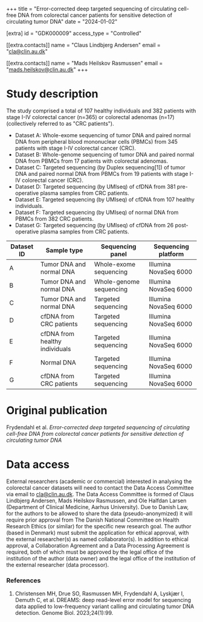 +++
title = "Error-corrected deep targeted sequencing of circulating cell-free DNA from colorectal cancer patients for sensitive detection of circulating tumor DNA"
date = "2024-01-02"

[extra]
id = "GDK000009"
access_type = "Controlled"

[[extra.contacts]]
name = "Claus Lindbjerg Andersen"
email = "cla@clin.au.dk"

[[extra.contacts]]
name = "Mads Heilskov Rasmussen"
email = "mads.heilskov@clin.au.dk"
+++

# Study description

The study comprised a total of 107 healthy individuals and 382 patients with stage I-IV colorectal cancer (n=365) or colorectal adenomas (n=17) (collectively referred to as "CRC patients").


* Dataset A: Whole-exome sequencing of tumor DNA and paired normal DNA from peripheral blood mononuclear cells (PBMCs) from 345 patients with stage I-IV colorectal cancer (CRC).
* Dataset B: Whole-genome sequencing of tumor DNA and paired normal DNA from PBMCs from 17 patients with colorectal adenomas.
* Dataset C: Targeted sequencing (by Duplex sequencing\[1\]) of tumor DNA and paired normal DNA from PBMCs from 19 patients with stage I-IV colorectal cancer (CRC).
* Dataset D: Targeted sequencing (by UMIseq) of cfDNA from 381 pre-operative plasma samples from CRC patients.
* Dataset E: Targeted sequencing (by UMIseq) of cfDNA from 107 healthy individuals.
* Dataset F: Targeted sequencing (by UMIseq) of normal DNA from PBMCs from 382 CRC patients.
* Dataset G: Targeted sequencing (by UMIseq) of cfDNA from 26 post-operative plasma samples from CRC patients.


Dataset ID | Sample type                    | Sequencing panel        | Sequencing platform
-----------|--------------------------------|-------------------------|----------------------
A          | Tumor DNA and normal DNA       | Whole-exome sequencing  | Illumina NovaSeq 6000
B          | Tumor DNA and normal DNA       | Whole-genome sequencing | Illumina NovaSeq 6000
C          | Tumor DNA and normal DNA       | Targeted sequencing     | Illumina NovaSeq 6000
D          | cfDNA from CRC patients        | Targeted sequencing     | Illumina NovaSeq 6000
E          | cfDNA from healthy individuals | Targeted sequencing     | Illumina NovaSeq 6000
F          | Normal DNA                     | Targeted sequencing     | Illumina NovaSeq 6000
G          | cfDNA from CRC patients        | Targeted sequencing     | Illumina NovaSeq 6000

# Original publication

Frydendahl et al. *Error-corrected deep targeted sequencing of circulating cell-free DNA from colorectal cancer patients for sensitive detection of circulating tumor DNA*

# Data access

External researchers (academic or commercial) interested in analysing the colorectal cancer datasets will need to contact the Data Access Committee via email to cla@clin.au.dk. The Data Access Committee is formed of Claus Lindbjerg Andersen, Mads Heilskov Rasmussen, and Ole Halfdan Larsen (Department of Clinical Medicine, Aarhus University). Due to Danish Law, for the authors to be allowed to share the data (pseudo-anonymized) it will require prior approval from The Danish National Committee on Health Research Ethics (or similar) for the specific new research goal. The author (based in Denmark) must submit the application for ethical approval, with the external researcher(s) as named collaborator(s). In addition to ethical approval, a Collaboration Agreement and a Data Processing Agreement is required, both of which must be approved by the legal office of the institution of the author (data owner) and the legal office of the institution of the external researcher (data processor).

### References

1. Christensen MH, Drue SO, Rasmussen MH, Frydendahl A, Lyskjær I, Demuth C, et al. DREAMS: deep read-level error model for sequencing data applied to low-frequency variant calling and circulating tumor DNA detection. Genome Biol. 2023;24(1):99.
